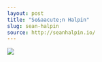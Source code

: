 ```yaml
---
layout: post
title: "Se&aacute;n Halpin"
slug: sean-halpin
source: http://seanhalpin.io/
---
```


<img src="{{ site.url }}/assets/img/screenshots/sean-halpin.jpg">
